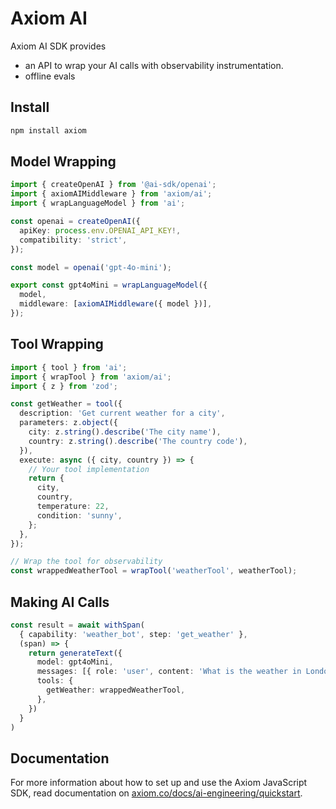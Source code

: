 # Axiom AI

Axiom AI SDK provides
- an API to wrap your AI calls with observability instrumentation.
- offline evals

## Install

```bash
npm install axiom
```

## Model Wrapping

```ts
import { createOpenAI } from '@ai-sdk/openai';
import { axiomAIMiddleware } from 'axiom/ai';
import { wrapLanguageModel } from 'ai';

const openai = createOpenAI({
  apiKey: process.env.OPENAI_API_KEY!,
  compatibility: 'strict',
});

const model = openai('gpt-4o-mini');

export const gpt4oMini = wrapLanguageModel({
  model,
  middleware: [axiomAIMiddleware({ model })],
});
```

## Tool Wrapping

```ts
import { tool } from 'ai';
import { wrapTool } from 'axiom/ai';
import { z } from 'zod';

const getWeather = tool({
  description: 'Get current weather for a city',
  parameters: z.object({
    city: z.string().describe('The city name'),
    country: z.string().describe('The country code'),
  }),
  execute: async ({ city, country }) => {
    // Your tool implementation
    return {
      city,
      country,
      temperature: 22,
      condition: 'sunny',
    };
  },
});

// Wrap the tool for observability
const wrappedWeatherTool = wrapTool('weatherTool', weatherTool);
```

## Making AI Calls
```ts
const result = await withSpan(
  { capability: 'weather_bot', step: 'get_weather' },
  (span) => {
    return generateText({
      model: gpt4oMini,
      messages: [{ role: 'user', content: 'What is the weather in London?' }],
      tools: {
        getWeather: wrappedWeatherTool,
      },
    })
  }
)
```

## Documentation

For more information about how to set up and use the Axiom JavaScript SDK, read documentation on [axiom.co/docs/ai-engineering/quickstart](https://axiom.co/docs/ai-engineering/quickstart).
